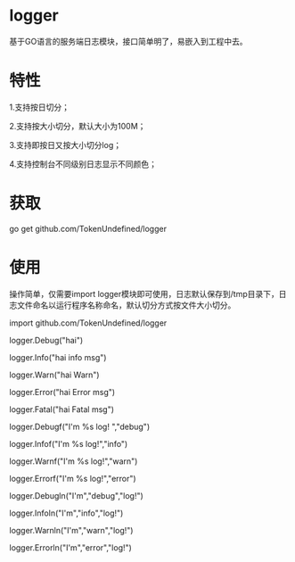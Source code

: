 # logger
基于GO语言的服务端日志模块，接口简单明了，易嵌入到工程中去。
# 特性
1.支持按日切分；

2.支持按大小切分，默认大小为100M；

3.支持即按日又按大小切分log；

4.支持控制台不同级别日志显示不同颜色；
# 获取
go get github.com/TokenUndefined/logger
# 使用
操作简单，仅需要import logger模块即可使用，日志默认保存到/tmp目录下，日志文件命名以运行程序名称命名，默认切分方式按文件大小切分。

import github.com/TokenUndefined/logger

logger.Debug("hai")

logger.Info("hai info msg")

logger.Warn("hai Warn")

logger.Error("hai Error msg")

logger.Fatal("hai Fatal msg")

logger.Debugf("I'm %s log! ","debug")

logger.Infof("I'm %s log!","info")

logger.Warnf("I'm %s log!","warn")

logger.Errorf("I'm %s log!","error")

logger.Debugln("I'm","debug","log!")

logger.Infoln("I'm","info","log!")

logger.Warnln("I'm","warn","log!")

logger.Errorln("I'm","error","log!")


